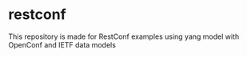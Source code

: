 # restconf
 This repository is made for RestConf examples using yang model with OpenConf and IETF data models
